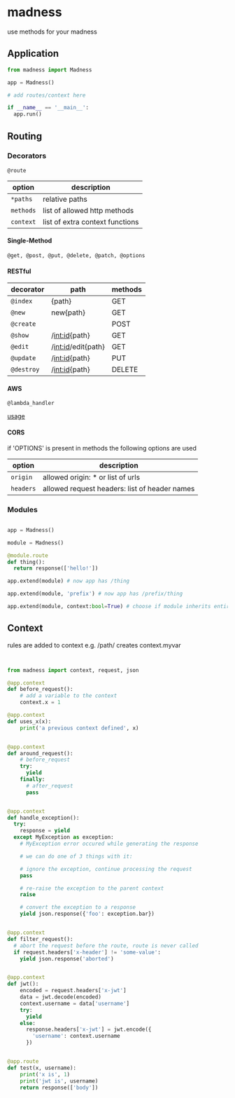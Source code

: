 # madness


use methods for your madness

## Application

```python
from madness import Madness

app = Madness()

# add routes/context here

if __name__ == '__main__':
  app.run()
```


## Routing

### Decorators

`@route`          

option | description
------------ | -------------
`*paths` | relative paths
`methods` | list of allowed http methods
`context` | list of extra context functions

#### Single-Method

`@get, @post, @put, @delete, @patch, @options`

#### RESTful

decorator | path | methods
------------ | ------------- | -------------
`@index` | {path} | GET
`@new` | new{path} | GET
`@create` | | POST
`@show` | /<int:id>{path} | GET
`@edit` | /<int:id>/edit{path} | GET
`@update` | /<int:id>{path} | PUT
`@destroy` | /<int:id>{path} | DELETE

#### AWS

`@lambda_handler`

[usage](https://github.com/Waffles32/madness/blob/development/examples/api-gateway.py)

#### CORS

if 'OPTIONS' is present in methods the following options are used

option | description
------------ | -------------
`origin` | allowed origin: \* or list of urls
`headers` | allowed request headers: list of header names


### Modules

```python

app = Madness()

module = Madness()

@module.route
def thing():
  return response(['hello!'])

app.extend(module) # now app has /thing

app.extend(module, 'prefix') # now app has /prefix/thing

app.extend(module, context:bool=True) # choose if module inherits entire app.context

```


## Context

rules are added to context e.g. /path/<myvar> creates context.myvar


```python


from madness import context, request, json

@app.context
def before_request():
    # add a variable to the context
    context.x = 1

@app.context
def uses_x(x):
    print('a previous context defined', x)


@app.context
def around_request():
    # before_request
    try:
      yield
    finally:
      # after_request
      pass


@app.context
def handle_exception():
  try:
    response = yield
  except MyException as exception:
    # MyException error occured while generating the response

    # we can do one of 3 things with it:

    # ignore the exception, continue processing the request
    pass

    # re-raise the exception to the parent context
    raise

    # convert the exception to a response
    yield json.response({'foo': exception.bar})


@app.context
def filter_request():
  # abort the request before the route, route is never called
  if request.headers['x-header'] != 'some-value':
    yield json.response('aborted')


@app.context
def jwt():
    encoded = request.headers['x-jwt']
    data = jwt.decode(encoded)
    context.username = data['username']
    try:
      yield
    else:
      response.headers['x-jwt'] = jwt.encode({
        'username': context.username
      })


@app.route
def test(x, username):
    print('x is', 1)
    print('jwt is', username)
    return response(['body'])


```
